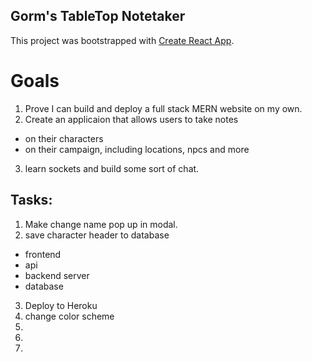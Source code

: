 ## Gorm's TableTop Notetaker

This project was bootstrapped with [Create React App](https://github.com/facebook/create-react-app).



# Goals
1. Prove I can build and deploy a full stack MERN website on my own.
2. Create an applicaion that allows users to take notes
 - on their characters
 - on their campaign, including locations, npcs and more
3. learn sockets and build some sort of chat.


## Tasks:
1. Make change name pop up in modal.
2. save character header to database
 - frontend
 - api
 - backend server
 - database
3. Deploy to Heroku
4. change color scheme
5. 
6. 
7. 